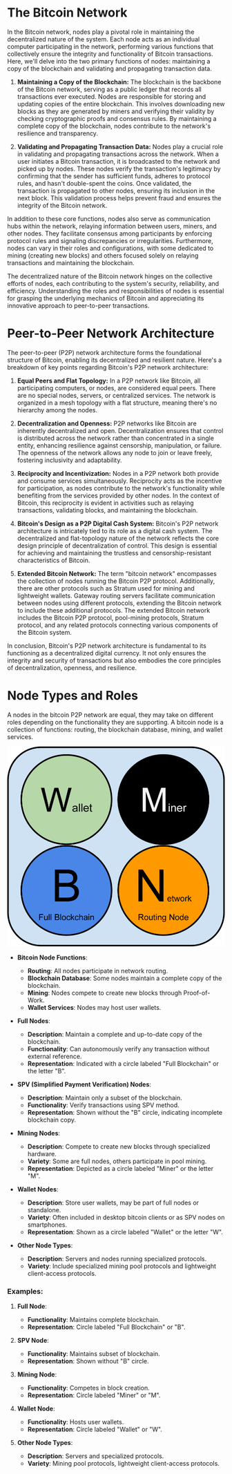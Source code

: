 # The Bitcoin Network

In the Bitcoin network, nodes play a pivotal role in maintaining the decentralized nature of the system. Each node acts as an individual computer participating in the network, performing various functions that collectively ensure the integrity and functionality of Bitcoin transactions. Here, we'll delve into the two primary functions of nodes: maintaining a copy of the blockchain and validating and propagating transaction data.

1. **Maintaining a Copy of the Blockchain:**
   The blockchain is the backbone of the Bitcoin network, serving as a public ledger that records all transactions ever executed. Nodes are responsible for storing and updating copies of the entire blockchain. This involves downloading new blocks as they are generated by miners and verifying their validity by checking cryptographic proofs and consensus rules. By maintaining a complete copy of the blockchain, nodes contribute to the network's resilience and transparency.

2. **Validating and Propagating Transaction Data:**
   Nodes play a crucial role in validating and propagating transactions across the network. When a user initiates a Bitcoin transaction, it is broadcasted to the network and picked up by nodes. These nodes verify the transaction's legitimacy by confirming that the sender has sufficient funds, adheres to protocol rules, and hasn't double-spent the coins. Once validated, the transaction is propagated to other nodes, ensuring its inclusion in the next block. This validation process helps prevent fraud and ensures the integrity of the Bitcoin network.

In addition to these core functions, nodes also serve as communication hubs within the network, relaying information between users, miners, and other nodes. They facilitate consensus among participants by enforcing protocol rules and signaling discrepancies or irregularities. Furthermore, nodes can vary in their roles and configurations, with some dedicated to mining (creating new blocks) and others focused solely on relaying transactions and maintaining the blockchain.

The decentralized nature of the Bitcoin network hinges on the collective efforts of nodes, each contributing to the system's security, reliability, and efficiency. Understanding the roles and responsibilities of nodes is essential for grasping the underlying mechanics of Bitcoin and appreciating its innovative approach to peer-to-peer transactions.

# Peer-to-Peer Network Architecture
The peer-to-peer (P2P) network architecture forms the foundational structure of Bitcoin, enabling its decentralized and resilient nature. Here's a breakdown of key points regarding Bitcoin's P2P network architecture:

1. **Equal Peers and Flat Topology:**
   In a P2P network like Bitcoin, all participating computers, or nodes, are considered equal peers. There are no special nodes, servers, or centralized services. The network is organized in a mesh topology with a flat structure, meaning there's no hierarchy among the nodes.

2. **Decentralization and Openness:**
   P2P networks like Bitcoin are inherently decentralized and open. Decentralization ensures that control is distributed across the network rather than concentrated in a single entity, enhancing resilience against censorship, manipulation, or failure. The openness of the network allows any node to join or leave freely, fostering inclusivity and adaptability.

3. **Reciprocity and Incentivization:**
   Nodes in a P2P network both provide and consume services simultaneously. Reciprocity acts as the incentive for participation, as nodes contribute to the network's functionality while benefiting from the services provided by other nodes. In the context of Bitcoin, this reciprocity is evident in activities such as relaying transactions, validating blocks, and maintaining the blockchain.

4. **Bitcoin's Design as a P2P Digital Cash System:**
   Bitcoin's P2P network architecture is intricately tied to its role as a digital cash system. The decentralized and flat-topology nature of the network reflects the core design principle of decentralization of control. This design is essential for achieving and maintaining the trustless and censorship-resistant characteristics of Bitcoin.

5. **Extended Bitcoin Network:**
   The term "bitcoin network" encompasses the collection of nodes running the Bitcoin P2P protocol. Additionally, there are other protocols such as Stratum used for mining and lightweight wallets. Gateway routing servers facilitate communication between nodes using different protocols, extending the Bitcoin network to include these additional protocols. The extended Bitcoin network includes the Bitcoin P2P protocol, pool-mining protocols, Stratum protocol, and any related protocols connecting various components of the Bitcoin system.

In conclusion, Bitcoin's P2P network architecture is fundamental to its functioning as a decentralized digital currency. It not only ensures the integrity and security of transactions but also embodies the core principles of decentralization, openness, and resilience.


# Node Types and Roles
A nodes in the bitcoin P2P network are equal, they may take on different roles depending on the functionality they are supporting. A bitcoin node is a collection of functions: routing, the blockchain database, mining, and wallet services. 

![Alt Text](/nde.png)

- **Bitcoin Node Functions**:
  - **Routing**: All nodes participate in network routing.
  - **Blockchain Database**: Some nodes maintain a complete copy of the blockchain.
  - **Mining**: Nodes compete to create new blocks through Proof-of-Work.
  - **Wallet Services**: Nodes may host user wallets.

- **Full Nodes**:
  - **Description**: Maintain a complete and up-to-date copy of the blockchain.
  - **Functionality**: Can autonomously verify any transaction without external reference.
  - **Representation**: Indicated with a circle labeled "Full Blockchain" or the letter "B".

- **SPV (Simplified Payment Verification) Nodes**:
  - **Description**: Maintain only a subset of the blockchain.
  - **Functionality**: Verify transactions using SPV method.
  - **Representation**: Shown without the "B" circle, indicating incomplete blockchain copy.

- **Mining Nodes**:
  - **Description**: Compete to create new blocks through specialized hardware.
  - **Variety**: Some are full nodes, others participate in pool mining.
  - **Representation**: Depicted as a circle labeled "Miner" or the letter "M".

- **Wallet Nodes**:
  - **Description**: Store user wallets, may be part of full nodes or standalone.
  - **Variety**: Often included in desktop bitcoin clients or as SPV nodes on smartphones.
  - **Representation**: Shown as a circle labeled "Wallet" or the letter "W".

- **Other Node Types**:
  - **Description**: Servers and nodes running specialized protocols.
  - **Variety**: Include specialized mining pool protocols and lightweight client-access protocols.

### Examples:

1. **Full Node**:
   - **Functionality**: Maintains complete blockchain.
   - **Representation**: Circle labeled "Full Blockchain" or "B".

2. **SPV Node**:
   - **Functionality**: Maintains subset of blockchain.
   - **Representation**: Shown without "B" circle.

3. **Mining Node**:
   - **Functionality**: Competes in block creation.
   - **Representation**: Circle labeled "Miner" or "M".

4. **Wallet Node**:
   - **Functionality**: Hosts user wallets.
   - **Representation**: Circle labeled "Wallet" or "W".

5. **Other Node Types**:
   - **Description**: Servers and specialized protocols.
   - **Variety**: Mining pool protocols, lightweight client-access protocols.